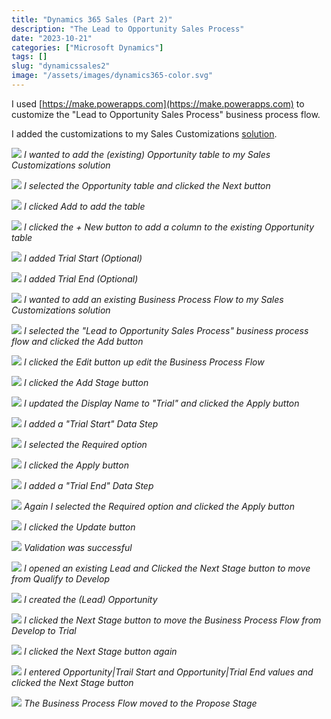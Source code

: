 ```yaml
---
title: "Dynamics 365 Sales (Part 2)"
description: "The Lead to Opportunity Sales Process"
date: "2023-10-21"
categories: ["Microsoft Dynamics"]
tags: []
slug: "dynamicssales2"
image: "/assets/images/dynamics365-color.svg"
---
```




I used [https://make.powerapps.com](https://make.powerapps.com) to customize the "Lead to Opportunity Sales Process" business process flow.

I added the customizations to my Sales Customizations [solution](modelDriven1.html).

![](/assets/images/dynamicssales2/screenshot-2023-10-21-at-3.45.17-pm-2136x1106.png)
*I wanted to add the (existing) Opportunity table to my Sales Customizations solution*

![](/assets/images/dynamicssales2/screenshot-2023-10-21-at-3.46.26-pm-2136x1248.png)
*I selected the Opportunity table and clicked the Next button*

![](/assets/images/dynamicssales2/screenshot-2023-10-21-at-3.46.59-pm-2136x1153.png)
*I clicked Add to add the table*

![](/assets/images/dynamicssales2/screenshot-2023-10-21-at-3.48.20-pm-2136x442.png)
*I clicked the + New button to add a column to the existing Opportunity table*

![](/assets/images/dynamicssales2/screenshot-2023-10-21-at-3.49.08-pm-2136x1154.png)
*I added Trial Start (Optional)*

![](/assets/images/dynamicssales2/screenshot-2023-10-21-at-3.50.06-pm-2136x1148.png)
*I added Trial End (Optional)*

![](/assets/images/dynamicssales2/screenshot-2023-10-21-at-3.50.54-pm-2136x1109.png)
*I wanted to add an existing Business Process Flow to my Sales Customizations solution*

![](/assets/images/dynamicssales2/screenshot-2023-10-21-at-3.51.19-pm-2136x1153.png)
*I selected the "Lead to Opportunity Sales Process" business process flow and clicked the Add button*

![](/assets/images/dynamicssales2/screenshot-2023-10-21-at-3.51.44-pm-2136x990.png)
*I clicked the Edit button up edit the Business Process Flow*

![](/assets/images/dynamicssales2/screenshot-2023-10-21-at-3.52.40-pm-2136x1111.png)
*I clicked the Add Stage button*

![](/assets/images/dynamicssales2/screenshot-2023-10-21-at-3.53.55-pm-2136x1112.png)
*I updated the Display Name to "Trial" and clicked the Apply button*

![](/assets/images/dynamicssales2/screenshot-2023-10-21-at-3.54.47-pm-2136x1224.png)
*I added a "Trial Start" Data Step*

![](/assets/images/dynamicssales2/screenshot-2023-10-21-at-3.55.32-pm-2136x1228.png)
*I selected the Required option*

![](/assets/images/dynamicssales2/screenshot-2023-10-21-at-3.56.09-pm-2136x1225.png)
*I clicked the Apply button*

![](/assets/images/dynamicssales2/screenshot-2023-10-21-at-3.56.38-pm-2136x1225.png)
*I added a "Trial End" Data Step*

![](/assets/images/dynamicssales2/screenshot-2023-10-21-at-3.56.57-pm-2136x1225.png)
*Again I selected the Required option and clicked the Apply button*

![](/assets/images/dynamicssales2/screenshot-2023-10-21-at-3.57.19-pm-2136x537.png)
*I clicked the Update button*

![](/assets/images/dynamicssales2/screenshot-2023-10-21-at-3.57.29-pm-2136x752.png)
*Validation was successful*

![](/assets/images/dynamicssales2/screenshot-2023-10-21-at-4.28.51-pm-2136x1107.png)
*I opened an existing Lead and Clicked the Next Stage button to move from Qualify to Develop*

![](/assets/images/dynamicssales2/screenshot-2023-10-21-at-4.29.10-pm-2136x1109.png)
*I created the (Lead) Opportunity*

![](/assets/images/dynamicssales2/screenshot-2023-10-21-at-4.29.36-pm-2136x1113.png)
*I clicked the Next Stage button to move the Business Process Flow from Develop to Trial*

![](/assets/images/dynamicssales2/screenshot-2023-10-21-at-4.29.55-pm-2136x1107.png)
*I clicked the Next Stage button again*

![](/assets/images/dynamicssales2/screenshot-2023-10-21-at-4.30.43-pm-2136x1109.png)
*I entered Opportunity|Trail Start and Opportunity|Trial End values and clicked the Next Stage button*

![](/assets/images/dynamicssales2/screenshot-2023-10-21-at-4.32.13-pm-2136x962.png)
*The Business Process Flow moved to the Propose Stage*
